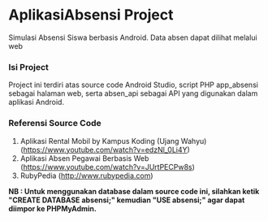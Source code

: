 # AplikasiAbsensi Project
Simulasi Absensi Siswa berbasis Android. Data absen dapat dilihat melalui web
### Isi Project
Project ini terdiri atas source code Android Studio, script PHP app_absensi sebagai halaman web, serta absen_api sebagai API yang digunakan
dalam aplikasi Android.
### Referensi Source Code
1. Aplikasi Rental Mobil by Kampus Koding (Ujang Wahyu)
(https://www.youtube.com/watch?v=edzNl_0Li4Y)
2. Aplikasi Absen Pegawai Berbasis Web
(https://www.youtube.com/watch?v=JUrtPECPw8s)
3. RubyPedia
(http://www.rubypedia.com)

**NB : Untuk menggunakan database dalam source code ini, silahkan ketik "CREATE DATABASE absensi;" kemudian "USE absensi;" agar dapat diimpor ke PHPMyAdmin.**
